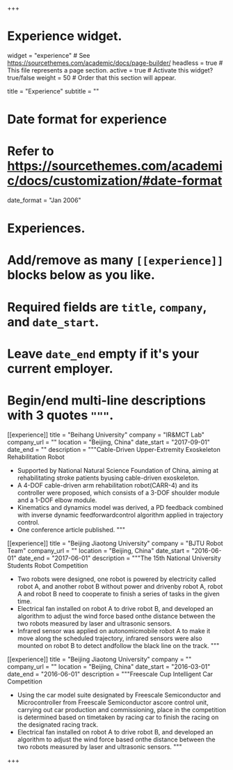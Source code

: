+++
# Experience widget.
widget = "experience"  # See https://sourcethemes.com/academic/docs/page-builder/
headless = true  # This file represents a page section.
active = true  # Activate this widget? true/false
weight = 50  # Order that this section will appear.

title = "Experience"
subtitle = ""

# Date format for experience
#   Refer to https://sourcethemes.com/academic/docs/customization/#date-format
date_format = "Jan 2006"

# Experiences.
#   Add/remove as many `[[experience]]` blocks below as you like.
#   Required fields are `title`, `company`, and `date_start`.
#   Leave `date_end` empty if it's your current employer.
#   Begin/end multi-line descriptions with 3 quotes `"""`.
[[experience]]
  title = "Beihang University"
  company = "IR&MCT Lab"
  company_url = ""
  location = "Beijing, China"
  date_start = "2017-09-01"
  date_end = ""
  description = """Cable-Driven Upper-Extremity Exoskeleton Rehabilitation Robot
  
  * Supported by National Natural Science Foundation of China, aiming at rehabilitating stroke patients byusing cable-driven exoskeleton.
  * A 4-DOF cable-driven arm rehabilitation robot(CARR-4) and its controller were proposed, which consists of a 3-DOF shoulder module and a 1-DOF elbow module.
  * Kinematics and dynamics model was derived, a PD feedback combined with inverse dynamic feedforwardcontrol algorithm applied in trajectory control.
  * One conference article published.
  """

[[experience]]
  title = "Beijing Jiaotong University"
  company = "BJTU Robot Team"
  company_url = ""
  location = "Beijing, China"
  date_start = "2016-06-01"
  date_end = "2017-06-01"
  description = """The 15th National University Students Robot Competition
  
  * Two robots were designed, one robot is powered by electricity called robot A, and another robot B without power and drivenby robot A,  robot A and robot B need to cooperate to finish a series of tasks in the given time.
  * Electrical fan installed on robot A to drive robot B, and developed an algorithm to adjust the wind force based onthe distance between the two robots measured by laser and ultrasonic sensors. 
  * Infrared sensor was applied on autonomicmobile robot A to make it move along the scheduled trajectory, infrared sensors were also mounted on robot B to detect andfollow the black line on the track.
  """
  
[[experience]]
  title = "Beijing Jiaotong University"
  company = ""
  company_url = ""
  location = "Beijing, China"
  date_start = "2016-03-01"
  date_end = "2016-06-01"
  description = """Freescale Cup Intelligent Car Competition
  
  * Using the car model suite designated by Freescale Semiconductor and Microcontroller from Freescale Semiconductor ascore control unit, carrying out car production and commissioning, place in the competition is determined based on timetaken by racing car to finish the racing on the designated racing track.
  * Electrical fan installed on robot A to drive robot B, and developed an algorithm to adjust the wind force based onthe distance between the two robots measured by laser and ultrasonic sensors. 
  """

+++
